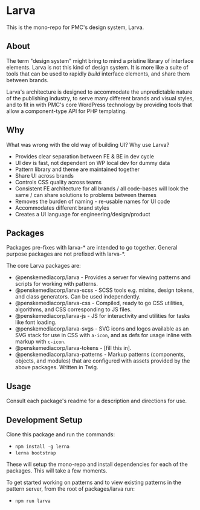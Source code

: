 # Larva

This is the mono-repo for PMC's design system, Larva.

## About

The term "design system" might bring to mind a pristine library of interface elements. Larva is not this kind of design system. It is more like a suite of tools that can be used to rapidly _build_ interface elements, and share them between brands.

Larva's architecture is designed to accommodate the unpredictable nature of the publishing industry, to serve many different brands and visual styles, and to fit in with PMC's core WordPress technology by providing tools that allow a component-type API for PHP templating.

## Why

What was wrong with the old way of building UI? Why use Larva?

- Provides clear separation between FE & BE in dev cycle
- UI dev is fast, not dependent on WP local dev for dummy data
- Pattern library and theme are maintained together
- Share UI across brands
- Controls CSS quality across teams
- Consistent FE architecture for all brands / all code-bases will look the same / can share solutions to problems between themes
- Removes the burden of naming - re-usable names for UI code
- Accommodates different brand styles
- Creates a UI language for engineering/design/product

## Packages

Packages pre-fixes with larva-* are intended to go together. General purpose packages are not prefixed with larva-*.

The core Larva packages are:

* @penskemediacorp/larva - Provides a server for viewing patterns and scripts for working with patterns.
* @penskemediacorp/larva-scss - SCSS tools e.g. mixins, design tokens, and class generators. Can be used independently.
* @penskemediacorp/larva-css - Compiled, ready to go CSS utilities, algorithms, and CSS corresponding to JS files. 
* @penskemediacorp/larva-js - JS for interactivity and utilities for tasks like font loading. 
* @penskemediacorp/larva-svgs - SVG icons and logos available as an SVG stack for use in CSS with `a-icon`, and as defs for usage inline with markup with `c-icon`.
* @penskemediacorp/larva-tokens - [fill this in].
* @penskemediacorp/larva-patterns - Markup patterns (components, objects, and modules) that are configured with assets provided by the above packages. Written in Twig.

## Usage

Consult each package's readme for a description and directions for use. 

## Development Setup

Clone this package and run the commands:
* `npm install -g lerna` 
* `lerna bootstrap`

These will setup the mono-repo and install dependencies for each of the packages. This will take a few moments.

To get started working on patterns and to view existing patterns in the pattern server, from the root of packages/larva run:
* `npm run larva`

